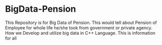 # BigData-Pension
This Repository is for Big Data of Pension. This would tell about Pension of Employee for whole life he/she took from government or private agency. How we Develop and utilize big data in C++ Language. This is information for all
